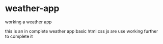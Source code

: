 # weather-app
working a weather app

this is an  in complete weather app
 basic html css js are use
 working further to complete it
